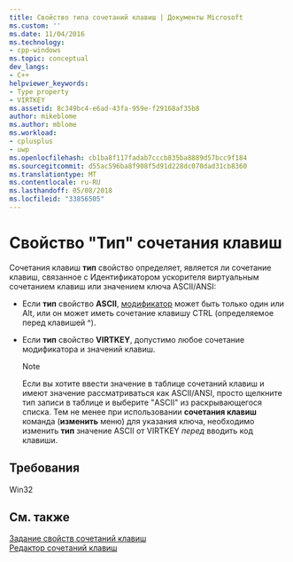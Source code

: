 ```yaml
---
title: Свойство типа сочетаний клавиш | Документы Microsoft
ms.custom: ''
ms.date: 11/04/2016
ms.technology:
- cpp-windows
ms.topic: conceptual
dev_langs:
- C++
helpviewer_keywords:
- Type property
- VIRTKEY
ms.assetid: 8c349bc4-e6ad-43fa-959e-f29168af35b8
author: mikeblome
ms.author: mblome
ms.workload:
- cplusplus
- uwp
ms.openlocfilehash: cb1ba8f117fadab7cccb835ba8889d57bcc9f184
ms.sourcegitcommit: d55ac596ba8f908f5d91d228dc070dad31cb8360
ms.translationtype: MT
ms.contentlocale: ru-RU
ms.lasthandoff: 05/08/2018
ms.locfileid: "33856505"
---
```

# <a name="accelerator-type-property"></a>Свойство "Тип" сочетания клавиш
Сочетания клавиш **тип** свойство определяет, является ли сочетание клавиш, связанное с Идентификатором ускорителя виртуальным сочетанием клавиш или значением ключа ASCII/ANSI:  
  
-   Если **тип** свойство **ASCII**, [модификатор](../windows/accelerator-modifier-property.md) может быть только один или Alt, или он может иметь сочетание клавишу CTRL (определяемое перед клавишей ^).  
  
-   Если **тип** свойство **VIRTKEY**, допустимо любое сочетание модификатора и значений клавиш.  
  
    > [!NOTE]
    >  Если вы хотите ввести значение в таблице сочетаний клавиш и имеют значение рассматриваться как ASCII/ANSI, просто щелкните тип записи в таблице и выберите "ASCII" из раскрывающегося списка. Тем не менее при использовании **сочетания клавиш** команда (**изменить** меню) для указания ключа, необходимо изменить **тип** значение ASCII от VIRTKEY *перед* вводить код клавиши.  
  
## <a name="requirements"></a>Требования  
 Win32  
  
## <a name="see-also"></a>См. также  
 [Задание свойств сочетаний клавиш](../windows/setting-accelerator-properties.md)   
 [Редактор сочетаний клавиш](../windows/accelerator-editor.md)